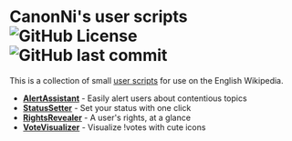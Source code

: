 # CanonNi's user scripts ![GitHub License](https://img.shields.io/github/license/canonnizq/wikipedia-scripts) ![GitHub last commit](https://img.shields.io/github/last-commit/canonnizq/wikipedia-scripts)

This is a collection of small [user scripts](https://en.wikipedia.org/wiki/Wikipedia:User_scripts) for use on the English Wikipedia.

- **[AlertAssistant](/scripts/AlertAssistant.js)** - Easily alert users about contentious topics
- **[StatusSetter](/scripts/StatusSetter.js)** - Set your status with one click
- **[RightsRevealer](/scripts/RightsRevealer.js)** - A user's rights, at a glance
- **[VoteVisualizer](/scripts/VoteVisualizer.js)** - Visualize !votes with cute icons

